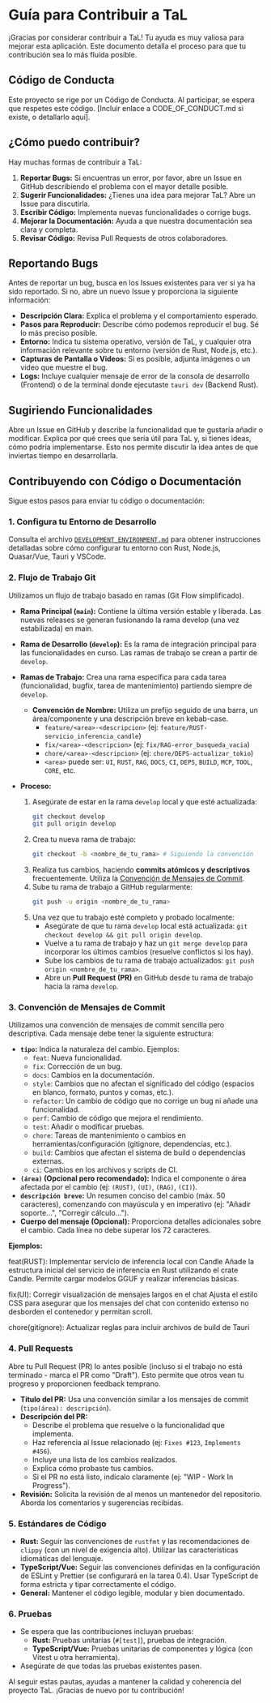 # Guía para Contribuir a TaL

¡Gracias por considerar contribuir a TaL! Tu ayuda es muy valiosa para mejorar esta aplicación. Este documento detalla el proceso para que tu contribución sea lo más fluida posible.

## Código de Conducta

Este proyecto se rige por un Código de Conducta. Al participar, se espera que respetes este código. [Incluir enlace a CODE_OF_CONDUCT.md si existe, o detallarlo aquí].

## ¿Cómo puedo contribuir?

Hay muchas formas de contribuir a TaL:

1.  **Reportar Bugs:** Si encuentras un error, por favor, abre un Issue en GitHub describiendo el problema con el mayor detalle posible.
2.  **Sugerir Funcionalidades:** ¿Tienes una idea para mejorar TaL? Abre un Issue para discutirla.
3.  **Escribir Código:** Implementa nuevas funcionalidades o corrige bugs.
4.  **Mejorar la Documentación:** Ayuda a que nuestra documentación sea clara y completa.
5.  **Revisar Código:** Revisa Pull Requests de otros colaboradores.

## Reportando Bugs

Antes de reportar un bug, busca en los Issues existentes para ver si ya ha sido reportado. Si no, abre un nuevo Issue y proporciona la siguiente información:

* **Descripción Clara:** Explica el problema y el comportamiento esperado.
* **Pasos para Reproducir:** Describe cómo podemos reproducir el bug. Sé lo más preciso posible.
* **Entorno:** Indica tu sistema operativo, versión de TaL, y cualquier otra información relevante sobre tu entorno (versión de Rust, Node.js, etc.).
* **Capturas de Pantalla o Videos:** Si es posible, adjunta imágenes o un video que muestre el bug.
* **Logs:** Incluye cualquier mensaje de error de la consola de desarrollo (Frontend) o de la terminal donde ejecutaste `tauri dev` (Backend Rust).

## Sugiriendo Funcionalidades

Abre un Issue en GitHub y describe la funcionalidad que te gustaría añadir o modificar. Explica por qué crees que sería útil para TaL y, si tienes ideas, cómo podría implementarse. Esto nos permite discutir la idea antes de que inviertas tiempo en desarrollarla.

## Contribuyendo con Código o Documentación

Sigue estos pasos para enviar tu código o documentación:

### 1. Configura tu Entorno de Desarrollo

Consulta el archivo [`DEVELOPMENT_ENVIRONMENT.md`](https://github.com/VissanumDev/TaL/blob/main/DEVELOPMENT_ENVIRONMENT.md) para obtener instrucciones detalladas sobre cómo configurar tu entorno con Rust, Node.js, Quasar/Vue, Tauri y VSCode.

### 2. Flujo de Trabajo Git

Utilizamos un flujo de trabajo basado en ramas (Git Flow simplificado).

* **Rama Principal (`main`):** Contiene la última versión estable y liberada. Las nuevas releases se generan fusionando la rama develop (una vez estabilizada) en main.
* **Rama de Desarrollo (`develop`):** Es la rama de integración principal para las funcionalidades en curso. Las ramas de trabajo se crean a partir de `develop`.
* **Ramas de Trabajo:** Crea una rama específica para cada tarea (funcionalidad, bugfix, tarea de mantenimiento) partiendo siempre de `develop`.

    * **Convención de Nombre:** Utiliza un prefijo seguido de una barra, un área/componente y una descripción breve en kebab-case.
        * `feature/<area>-<descripcion>` (ej: `feature/RUST-servicio_inferencia_candle`)
        * `fix/<area>-<descripcion>` (ej: `fix/RAG-error_busqueda_vacia`)
        * `chore/<area>-<descripcion>` (ej: `chore/DEPS-actualizar_tokio`)
        * `<area>` puede ser: `UI`, `RUST`, `RAG`, `DOCS`, `CI`, `DEPS`, `BUILD`, `MCP`, `TOOL`, `CORE`, etc.

* **Proceso:**
    1.  Asegúrate de estar en la rama `develop` local y que esté actualizada:
        ```bash
        git checkout develop
        git pull origin develop
        ```
    2.  Crea tu nueva rama de trabajo:
        ```bash
        git checkout -b <nombre_de_tu_rama> # Siguiendo la convención
        ```
    3.  Realiza tus cambios, haciendo **commits atómicos y descriptivos** frecuentemente. Utiliza la [Convención de Mensajes de Commit](#convencion-de-mensajes-de-commit).
    4.  Sube tu rama de trabajo a GitHub regularmente:
        ```bash
        git push -u origin <nombre_de_tu_rama>
        ```
    5.  Una vez que tu trabajo esté completo y probado localmente:
        * Asegúrate de que tu rama `develop` local está actualizada: `git checkout develop && git pull origin develop`.
        * Vuelve a tu rama de trabajo y haz un `git merge develop` para incorporar los últimos cambios (resuelve conflictos si los hay).
        * Sube los cambios de tu rama de trabajo actualizados: `git push origin <nombre_de_tu_rama>`.
        * Abre un **Pull Request (PR)** en GitHub desde tu rama de trabajo hacia la rama `develop`.

### 3. Convención de Mensajes de Commit

Utilizamos una convención de mensajes de commit sencilla pero descriptiva. Cada mensaje debe tener la siguiente estructura:

* **`tipo`:** Indica la naturaleza del cambio. Ejemplos:
    * `feat`: Nueva funcionalidad.
    * `fix`: Corrección de un bug.
    * `docs`: Cambios en la documentación.
    * `style`: Cambios que no afectan el significado del código (espacios en blanco, formato, puntos y comas, etc.).
    * `refactor`: Un cambio de código que no corrige un bug ni añade una funcionalidad.
    * `perf`: Cambio de código que mejora el rendimiento.
    * `test`: Añadir o modificar pruebas.
    * `chore`: Tareas de mantenimiento o cambios en herramientas/configuración (gitignore, dependencias, etc.).
    * `build`: Cambios que afectan el sistema de build o dependencias externas.
    * `ci`: Cambios en los archivos y scripts de CI.
* **`(área)` (Opcional pero recomendado):** Indica el componente o área afectada por el cambio (ej: `(RUST)`, `(UI)`, `(RAG)`, `(CI)`).
* **`descripción breve`:** Un resumen conciso del cambio (máx. 50 caracteres), comenzando con mayúscula y en imperativo (ej: "Añadir soporte...", "Corregir cálculo...").
* **Cuerpo del mensaje (Opcional):** Proporciona detalles adicionales sobre el cambio. Cada línea no debe superar los 72 caracteres.

**Ejemplos:**

feat(RUST): Implementar servicio de inferencia local con Candle
Añade la estructura inicial del servicio de inferencia en Rust
utilizando el crate Candle. Permite cargar modelos GGUF
y realizar inferencias básicas.

fix(UI): Corregir visualización de mensajes largos en el chat
Ajusta el estilo CSS para asegurar que los mensajes del chat
con contenido extenso no desborden el contenedor y permitan scroll.

chore(gitignore): Actualizar reglas para incluir archivos de build de Tauri

### 4. Pull Requests

Abre tu Pull Request (PR) lo antes posible (incluso si el trabajo no está terminado - marca el PR como "Draft"). Esto permite que otros vean tu progreso y proporcionen feedback temprano.

* **Título del PR:** Usa una convención similar a los mensajes de commit (`tipo(área): descripción`).
* **Descripción del PR:**
    * Describe el problema que resuelve o la funcionalidad que implementa.
    * Haz referencia al Issue relacionado (ej: `Fixes #123`, `Implements #456`).
    * Incluye una lista de los cambios realizados.
    * Explica cómo probaste tus cambios.
    * Si el PR no está listo, indícalo claramente (ej: "WIP - Work In Progress").
* **Revisión:** Solicita la revisión de al menos un mantenedor del repositorio. Aborda los comentarios y sugerencias recibidas.

### 5. Estándares de Código

* **Rust:** Seguir las convenciones de `rustfmt` y las recomendaciones de `clippy` (con un nivel de exigencia alto). Utilizar las características idiomáticas del lenguaje.
* **TypeScript/Vue:** Seguir las convenciones definidas en la configuración de ESLint y Prettier (se configurará en la tarea 0.4). Usar TypeScript de forma estricta y tipar correctamente el código.
* **General:** Mantener el código legible, modular y bien documentado.

### 6. Pruebas

* Se espera que las contribuciones incluyan pruebas:
    * **Rust:** Pruebas unitarias (`#[test]`), pruebas de integración.
    * **TypeScript/Vue:** Pruebas unitarias de componentes y lógica (con Vitest u otra herramienta).
* Asegúrate de que todas las pruebas existentes pasen.

Al seguir estas pautas, ayudas a mantener la calidad y coherencia del proyecto TaL. ¡Gracias de nuevo por tu contribución!
